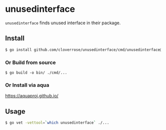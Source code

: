 # unusedinterface

`unusedinterface` finds unused interface in their package.

## Install

```sh
$ go install github.com/cloverrose/unusedinterface/cmd/unusedinterface@latest
```

### Or Build from source

```shell
$ go build -o bin/ ./cmd/...
```

### Or Install via aqua

https://aquaproj.github.io/


## Usage

```sh
$ go vet -vettool=`which unusedinterface` ./...
```
